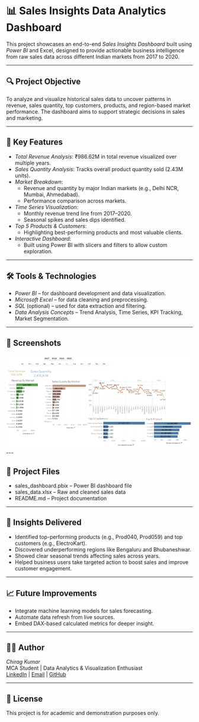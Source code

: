 # 📊 Sales Insights Data Analytics Dashboard

This project showcases an end-to-end *Sales Insights Dashboard* built using *Power BI* and Excel, designed to provide actionable business intelligence from raw sales data across different Indian markets from 2017 to 2020.

---

## 🔍 Project Objective

To analyze and visualize historical sales data to uncover patterns in revenue, sales quantity, top customers, products, and region-based market performance. The dashboard aims to support strategic decisions in sales and marketing.

---

## 🧩 Key Features

- *Total Revenue Analysis*: ₹986.62M in total revenue visualized over multiple years.
- *Sales Quantity Analysis*: Tracks overall product quantity sold (2.43M units).
- *Market Breakdown*:
  - Revenue and quantity by major Indian markets (e.g., Delhi NCR, Mumbai, Ahmedabad).
  - Performance comparison across markets.
- *Time Series Visualization*:
  - Monthly revenue trend line from 2017–2020.
  - Seasonal spikes and sales dips identified.
- *Top 5 Products & Customers*:
  - Highlighting best-performing products and most valuable clients.
- *Interactive Dashboard*:
  - Built using Power BI with slicers and filters to allow custom exploration.

---

## 🛠 Tools & Technologies

- *Power BI* – for dashboard development and data visualization.
- *Microsoft Excel* – for data cleaning and preprocessing.
- *SQL* (optional) – used for data extraction and filtering.
- *Data Analysis Concepts* – Trend Analysis, Time Series, KPI Tracking, Market Segmentation.

---

## 📸 Screenshots

 <img src="https://github.com/chirag31045/Sales-Insights/blob/fa65ca8afce8f47d83585663cd7991276e06664a/Screenshot%20(690).png" width="800" />
---

## 📁 Project Files

- sales_dashboard.pbix – Power BI dashboard file
- sales_data.xlsx – Raw and cleaned sales data
- README.md – Project documentation

---

## 🧠 Insights Delivered

- Identified top-performing products (e.g., Prod040, Prod059) and top customers (e.g., ElectroKart).
- Discovered underperforming regions like Bengaluru and Bhubaneshwar.
- Showed clear seasonal trends affecting sales across years.
- Helped business users take targeted action to boost sales and improve customer engagement.

---

## 📈 Future Improvements

- Integrate machine learning models for sales forecasting.
- Automate data refresh from live sources.
- Embed DAX-based calculated metrics for deeper insight.

---

## 🙋‍♂ Author

*Chirag Kumar*  
MCA Student | Data Analytics & Visualization Enthusiast  
[LinkedIn](https://www.linkedin.com/in/chirag-kumawat-b58401263) | [Email](chiragkumawat457@gmail.com) | [GitHub](https://github.com/chirag31045)

---

## 📃 License

This project is for academic and demonstration purposes only.
